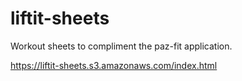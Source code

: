 # liftit-sheets
Workout sheets to compliment the paz-fit application.

https://liftit-sheets.s3.amazonaws.com/index.html
